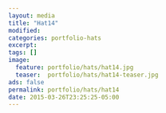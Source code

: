 ```yaml
---
layout: media
title: "Hat14"
modified:
categories: portfolio-hats
excerpt:
tags: []
image:
  feature: portfolio/hats/hat14.jpg
  teaser:  portfolio/hats/hat14-teaser.jpg
ads: false
permalink: portfolio/hats/hat14
date: 2015-03-26T23:25:25-05:00
---
```


